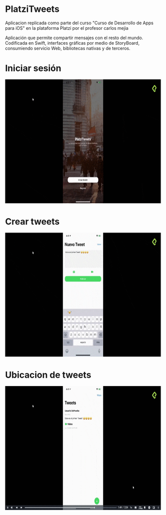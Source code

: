# PlatziTweets

Aplicacion replicada como parte del curso "Curso de Desarrollo de Apps para iOS" en la plataforma Platzi por el profesor carlos mejia

 Aplicación que permite compartir mensajes con el resto del mundo. Codificada en Swift, interfaces gráficas por medio de StoryBoard, consumiendo servicio Web, bibliotecas nativas y de terceros.
 
 # Iniciar sesión
 
<img src="sesion.gif" width="540" height="400"/> 
 
 # Crear tweets
 
<img src="publicar.gif" width="540" height="400"/> 
 
 # Ubicacion de tweets

<img src="mapa.gif" width="540" height="400"/>


